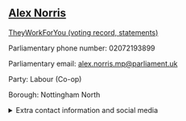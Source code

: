 ## <a href="https://members.parliament.uk/member/4641/contact">Alex Norris</a>

<a href="https://www.theyworkforyou.com/mp/25687/alex_norris/nottingham_north">TheyWorkForYou (voting record, statements)</a> 

Parliamentary phone number: 02072193899 

Parliamentary email: alex.norris.mp@parliament.uk 

Party: Labour (Co-op) 

Borough: Nottingham North 

<details><summary>Extra contact information and social media</summary> 
<li>Website:</li>
<li>Twitter: https://twitter.com/alexnorrisnn</li>
<li>Constituency office phone number: 01159752377</li>
<li>Constituency office email:</li>
<li>Facebook:</li>
<li>Instagram:</li>
<li>Youtube:</li>
<li>Linkedin:</li>
<li>Government department phone number:</li>
<li>Government department email:</li>
<li>Threads:</li>
<li>Party office phone number:</li>
<li>Party office email:</li>
<li>Tiktok:</li>
</details>